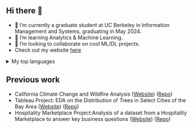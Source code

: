 ## Hi there 👋

<!--
**sooryansatheesh/sooryansatheesh** is a ✨ _special_ ✨ repository because its `README.md` (this file) appears on your GitHub profile.

Here are some ideas to get you started:

- 🔭 I’m currently working on ...
- 🌱 I’m currently learning ...
- 👯 I’m looking to collaborate on ...
- 🤔 I’m looking for help with ...
- 💬 Ask me about ...
- 📫 How to reach me: ...
- 😄 Pronouns: ...
- ⚡ Fun fact: ...
-->
- 🔭 I’m currently a graduate student at UC Berkeley in Information Management and Systems, graduating in May 2024.
- 🌱 I’m learning Analytics & Machine Learning.
- 👯 I’m looking to collaborate on cool ML/DL projects.
- Check out my website  <a href="https://sooryansatheesh.github.io/">here</a>
<details>
<summary>My top languages</summary>

| Rank | Languages |
|-----:|-----------|
|     1| Python|
|     2|  SQL   |
|     3| Javascript     |

</details>

## Previous work
- California Climate Change and Wildfire Analysis (<a href="https://sooryansatheesh.github.io/INFO247Spring2023/INFO247.html">Website</a>) (<a href="https://github.com/sooryansatheesh/California-Climate-Change-and-Wildfire-Analysis">Repo</a>)
- Tableau Project: EDA on the Distribution of Trees in Select Cities of the Bay Area (<a href="https://sooryansatheesh.github.io/projects/tableau_eda_project.htm">Website</a>) (<a href="https://github.com/sooryansatheesh/Tableau-Project--EDA-on-the-Distribution-of-Trees-in-Select-Cities-of-the-Bay-Area">Repo</a>)
- Hospitality Marketplace Project:Analysis of a dataset from a Hospitality Marketplace to answer key business questions (<a href="">Website</a>) (<a href="https://github.com/sooryansatheesh/Hospitality-Marketplace-EDA">Repo</a>)
